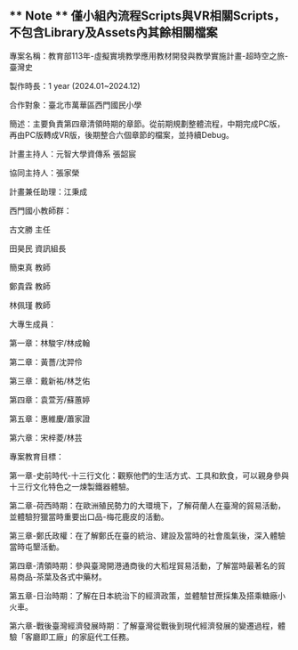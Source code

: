 ** Note **
僅小組內流程Scripts與VR相關Scripts，不包含Library及Assets內其餘相關檔案
-----------------------------------------------------------------------
專案名稱：教育部113年-虛擬實境教學應用教材開發與教學實施計畫-超時空之旅-臺灣史

製作時長：1 year (2024.01~2024.12)

合作對象：臺北市萬華區西門國民小學

簡述：主要負責第四章清領時期的章節。從前期規劃整體流程，中期完成PC版，再由PC版轉成VR版，後期整合六個章節的檔案，並持續Debug。


計畫主持人：元智大學資傳系 張韶宸

協同主持人：張家榮

計畫兼任助理：江秉成

西門國小教師群：

古文勝 主任

田昊民 資訊組長

簡束真 教師

鄭貴霖 教師

林佩瑾 教師


大專生成員：

第一章：林駿宇/林成翰

第二章：黃薔/沈羿伶

第三章：戴新祐/林芝佑

第四章：袁萱芳/蘇蕙婷

第五章：惠維慶/蕭家證

第六章：宋梓菱/林芸


專案教育目標：

第一章-史前時代-十三行文化：觀察他們的生活方式、工具和飲食，可以親身參與十三行文化特色之一煉製鐵器體驗。

第二章-荷西時期：在歐洲殖民勢力的大環境下，了解荷蘭人在臺灣的貿易活動，並體驗狩獵當時重要出口品-梅花鹿皮的活動。

第三章-鄭氏政權：在了解鄭氏在臺的統治、建設及當時的社會風氣後，深入體驗當時屯墾活動。

第四章-清領時期：參與臺灣開港通商後的大稻埕貿易活動，了解當時最著名的貿易商品-茶葉及各式中藥材。

第五章-日治時期：了解在日本統治下的經濟政策，並體驗甘蔗採集及搭乘糖廠小火車。

第六章-戰後臺灣經濟發展時期：了解臺灣從戰後到現代經濟發展的變遷過程，體驗「客廳即工廠」的家庭代工任務。
